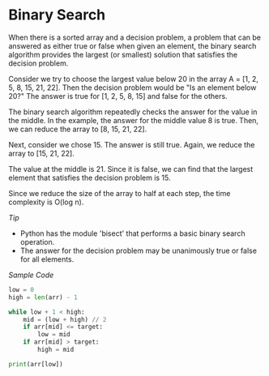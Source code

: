 # Binary Search

When there is a sorted array and a decision problem, a problem that can be answered as either true or false when given an element, the binary search algorithm provides the largest (or smallest) solution that satisfies the decision problem.

Consider we try to choose the largest value below 20 in the array A = [1, 2, 5, 8, 15, 21, 22]. Then the decision problem would be "Is an element below 20?" The answer is true for [1, 2, 5, 8, 15] and false for the others. 

The binary search algorithm repeatedly checks the answer for the value in the middle. In the example, the answer for the middle value 8 is true. Then, we can reduce the array to [8, 15, 21, 22].

Next, consider we chose 15. The answer is still true. Again, we reduce the array to [15, 21, 22].

The value at the middle is 21. Since it is false, we can find that the largest element that satisfies the decision problem is 15.

Since we reduce the size of the array to half at each step, the time complexity is O(log n).

*Tip*

* Python has the module 'bisect' that performs a basic binary search operation. 
* The answer for the decision problem may be unanimously true or false for all elements. 

*Sample Code*

```python
low = 0
high = len(arr) - 1

while low + 1 < high:
    mid = (low + high) // 2
    if arr[mid] <= target:
        low = mid
    if arr[mid] > target:
        high = mid

print(arr[low])
```